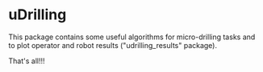 # uDrilling
This package contains some useful algorithms for micro-drilling tasks and to plot operator and robot results ("udrilling_results" package).

That's all!!!
